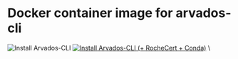 # Docker container image for arvados-cli
![Install Arvados-CLI](https://github.com/matmu/arvados-cli/workflows/Install%20Arvados-CLI/badge.svg)
[![Install Arvados-CLI (+ RocheCert + Conda)](https://github.com/matmu/arvados-cli/actions/workflows/docker.arvados-cli.RocheCertConda.yml/badge.svg)](https://github.com/matmu/arvados-cli/actions/workflows/docker.arvados-cli.RocheCertConda.yml) \

